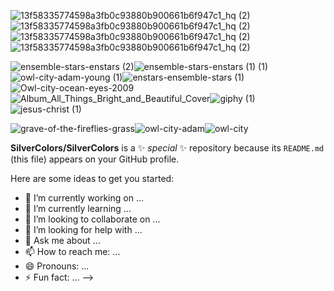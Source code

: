 
![13f58335774598a3fb0c93880b900661b6f947c1_hq (2)](https://github.com/SilverColors/SilverColors/assets/69147413/8301a0c3-80b6-4df0-84fb-85f8864ebe8b)![13f58335774598a3fb0c93880b900661b6f947c1_hq (2)](https://github.com/SilverColors/SilverColors/assets/69147413/8301a0c3-80b6-4df0-84fb-85f8864ebe8b)![13f58335774598a3fb0c93880b900661b6f947c1_hq (2)](https://github.com/SilverColors/SilverColors/assets/69147413/8301a0c3-80b6-4df0-84fb-85f8864ebe8b)![13f58335774598a3fb0c93880b900661b6f947c1_hq (2)](https://github.com/SilverColors/SilverColors/assets/69147413/8301a0c3-80b6-4df0-84fb-85f8864ebe8b)


![ensemble-stars-enstars (2)](https://github.com/SilverColors/SilverColors/assets/69147413/2aeef373-95c1-4ce5-b334-2b6bb4caf06b)![ensemble-stars-enstars (1) (1)](https://github.com/SilverColors/SilverColors/assets/69147413/ca0d7d65-37b6-4d00-97e2-257a32444a9a)![owl-city-adam-young (1)](https://github.com/SilverColors/SilverColors/assets/69147413/6a4fcac9-98b1-4af2-80b7-7589486dc4fb)![enstars-ensemble-stars (1)](https://github.com/SilverColors/SilverColors/assets/69147413/c082fd04-3d40-43f7-b6dd-f1bfafc01639)![Owl-city-ocean-eyes-2009](https://github.com/SilverColors/SilverColors/assets/69147413/bb652847-6d7b-4e1a-8244-7c5492fb31d2)![Album_All_Things_Bright_and_Beautiful_Cover](https://github.com/SilverColors/SilverColors/assets/69147413/59f13d01-dba9-4df2-b447-763a013d7892)![giphy (1)](https://github.com/SilverColors/SilverColors/assets/69147413/212e8f2b-6da7-4665-b99d-26a90b5cdb70)![jesus-christ (1)](https://github.com/SilverColors/SilverColors/assets/69147413/c971b17f-aa67-4fe4-9ff8-812894bd41d9)







![grave-of-the-fireflies-grass](https://github.com/SilverColors/SilverColors/assets/69147413/76b0daa5-32a2-4de0-b493-1cca564f7214)![owl-city-adam](https://github.com/SilverColors/SilverColors/assets/69147413/13548661-3fa7-46dd-ad6e-ff5ba71348d0)![owl-city](https://github.com/SilverColors/SilverColors/assets/69147413/dc1d78d6-27b2-4276-abc4-53b59712996d)





**SilverColors/SilverColors** is a ✨ _special_ ✨ repository because its `README.md` (this file) appears on your GitHub profile.

Here are some ideas to get you started:

- 🔭 I’m currently working on ...
- 🌱 I’m currently learning ...
- 👯 I’m looking to collaborate on ...
- 🤔 I’m looking for help with ...
- 💬 Ask me about ...
- 📫 How to reach me: ...
- 😄 Pronouns: ...
- ⚡ Fun fact: ...
-->
